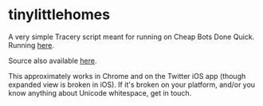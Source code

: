 # tinylittlehomes

A very simple Tracery script meant for running on Cheap Bots Done Quick. Running [here](http://twitter.com/tinylittlehomes).

Source also available [here](https://cheapbotsdonequick.com/source/tinylittlehomes).

This approximately works in Chrome and on the Twitter iOS app (though expanded view is broken in iOS). If it's broken on your platform, and/or you know anything about Unicode whitespace, get in touch. 